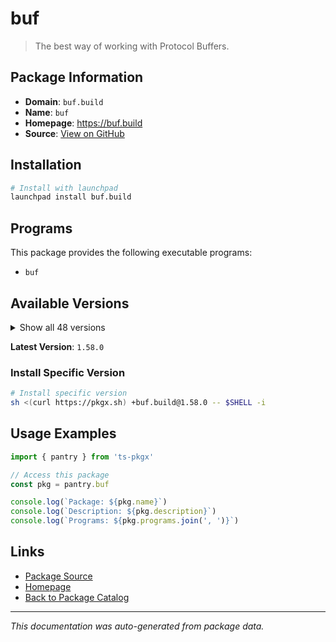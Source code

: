 # buf

> The best way of working with Protocol Buffers.

## Package Information

- **Domain**: `buf.build`
- **Name**: `buf`
- **Homepage**: https://buf.build
- **Source**: [View on GitHub](https://github.com/pkgxdev/pantry/tree/main/projects/buf.build/package.yml)

## Installation

```bash
# Install with launchpad
launchpad install buf.build
```

## Programs

This package provides the following executable programs:

- `buf`

## Available Versions

<details>
<summary>Show all 48 versions</summary>

- `1.58.0`, `1.57.2`, `1.57.1`, `1.57.0`, `1.56.0`
- `1.55.1`, `1.55.0`, `1.54.0`, `1.53.0`, `1.52.1`
- `1.52.0`, `1.51.0`, `1.50.1`, `1.50.0`, `1.49.0`
- `1.48.0`, `1.47.2`, `1.47.1`, `1.47.0`, `1.46.0`
- `1.45.0`, `1.44.0`, `1.43.0`, `1.42.0`, `1.41.0`
- `1.40.1`, `1.40.0`, `1.39.0`, `1.38.0`, `1.37.0`
- `1.36.0`, `1.35.1`, `1.35.0`, `1.34.0`, `1.33.0`
- `1.32.2`, `1.32.1`, `1.32.0`, `1.31.0`, `1.30.1`
- `1.30.0`, `1.29.0`, `1.28.1`, `1.28.0`, `1.27.2`
- `1.27.1`, `1.27.0`, `1.26.1`

</details>

**Latest Version**: `1.58.0`

### Install Specific Version

```bash
# Install specific version
sh <(curl https://pkgx.sh) +buf.build@1.58.0 -- $SHELL -i
```

## Usage Examples

```typescript
import { pantry } from 'ts-pkgx'

// Access this package
const pkg = pantry.buf

console.log(`Package: ${pkg.name}`)
console.log(`Description: ${pkg.description}`)
console.log(`Programs: ${pkg.programs.join(', ')}`)
```

## Links

- [Package Source](https://github.com/pkgxdev/pantry/tree/main/projects/buf.build/package.yml)
- [Homepage](https://buf.build)
- [Back to Package Catalog](../../package-catalog.md)

---

*This documentation was auto-generated from package data.*
